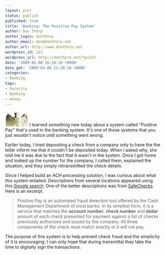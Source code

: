 ```yaml
---
layout: post
status: publish
published: true
title: 'Banking: The Positive Pay System'
author: Don Thorp
author_login: donthorp
author_email: don@donthorp.net
author_url: http://www.donthorp.net
wordpress_id: 223
wordpress_url: http://donthorp.net/?p=223
date: '2009-01-08 16:28:10 +0000'
date_gmt: '2009-01-08 21:28:10 +0000'
categories:
- Banking
tags:
- Security
- Banking
- money
---
```

<p><img src="/content/uploads/2009/01/banking.gif" alt="banking" title="banking" width="79" height="49" class="alignleft size-full wp-image-228" />I learned something new today about a system called "Positive Pay" that's used in the banking system. It's one of those systems that you just wouldn't notice until something went wrong. </p>
<p>Earlier today, I tried depositing a check from a company only to have the the teller inform me that it couldn't be deposited today. When I asked why, she told me it was due to the fact that it wasn't in the system. Once I got home and looked up the number for the company, I called them, explained the situation, and they simply retransmitted the check details. </p>
<p>Since I helped build an ACH processing solution, I was curious about what this system entailed. Descriptions from several locations appeared using this <a href="http://www.google.com/search?q=positive+pay" target="_blank">Google search</a>. One of the better descriptions was from <a href="http://www.positivepay.net/index.htm" target="_blank">SafeChecks</a>. Here is an excerpt.</p>
<blockquote><p>
Positive Pay is an automated fraud detection tool offered by the Cash Management Department of most banks. In its simplest form, it is a service that matches the <b>account number</b>, <b>check number</b> and <b>dollar</b> amount of each check presented for payment against a list of checks previously authorized and issued by the company. All three components of the check must match exactly or it will not pay.
</p></blockquote>
<p>The purpose of this system is to help prevent check fraud and the simplicity of it is encouraging. I can only hope that during transmittal they take the time to digitally sign the transactions.</p>
